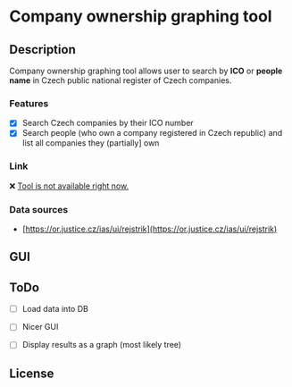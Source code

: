 # Company ownership graphing tool

## Description
Company ownership graphing tool allows user to search by **ICO** or **people name** in Czech public national  register of Czech companies.

### Features
- [x] Search Czech companies by their ICO number
- [x] Search people (who own a company registered in Czech republic) and list all companies they (partially] own

### Link
❌ [Tool is not available right now.](#)

### Data sources
- [https://or.justice.cz/ias/ui/rejstrik](https://or.justice.cz/ias/ui/rejstrik)

## GUI

## ToDo
- [ ] Load data into DB
- [ ] Nicer GUI
- [ ] Display results as a graph (most likely tree)

 
## License
